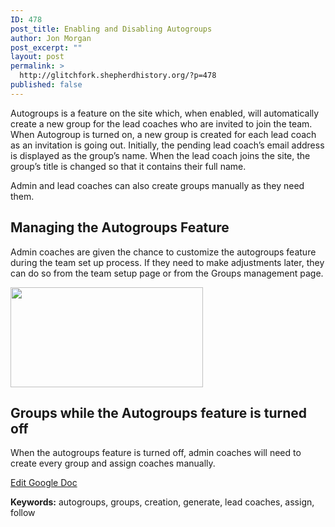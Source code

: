 ```yaml
---
ID: 478
post_title: Enabling and Disabling Autogroups
author: Jon Morgan
post_excerpt: ""
layout: post
permalink: >
  http://glitchfork.shepherdhistory.org/?p=478
published: false
---
```

<p>Autogroups is a feature on the site which, when enabled, will automatically create a new group for the lead coaches who are invited to join the team. When Autogroup is turned on, a new group is created for each lead coach as an invitation is going out. Initially, the pending lead coach’s email address is displayed as the group’s name. When the lead coach joins the site, the group’s title is changed so that it contains their full name.</p>
<p>Admin and lead coaches can also create groups manually as they need them.</p>
<h2>Managing the Autogroups Feature</h2>
<p>Admin coaches are given the chance to customize the autogroups feature during the team set up process. If they need to make adjustments later, they can do so from the team setup page or from the Groups management page.</p>
<p><img src="http://eduguideinsiders.shepherdhistory.org/wp-content/uploads/2017/10/null-28.png" width="308" height="160" alt="" title=""></p>
<h2>Groups while the Autogroups feature is turned off</h2>
<p>When the autogroups feature is turned off, admin coaches will need to create every group and assign coaches manually.</p>
<p></p>
<p><a href="https://docs.google.com/document/d/1wz_guffhvBh3eeQ2b6AgQwbusNiqu8FE7748RtpLipc/edit?usp=sharing">Edit Google Doc</a></p>
<p></p>
<p><b>Keywords:</b> autogroups, groups, creation, generate, lead coaches, assign, follow</p>